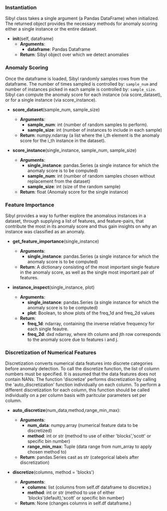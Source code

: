 ### Instantiation

Sibyl class takes a single argument (a Pandas DataFrame) when initialized.  The returned object provides the necessary methods for anomaly scoring either a single instance or the entire dataset.

- __init__(self, dataframe)
    - __Arguments__:
        - __dataframe__: Pandas Dataframe
    - __Return__: Sibyl object over which we detect anomalies

### Anomaly Scoring
Once the dataframe is loaded, Sibyl randomly samples rows from the dataframe. The number of times sampled is controlled by: `sample_num` and number of instances picked in each sample is controlled by: `sample_size`. Sibyl can compute the anomaly score for each instance (via score_dataset), or for a single instance (via score_instance).

- __score_dataset__(sample_num, sample_size)
    - __Arguments__:
        - __sample_num__: int (number of random samples to perform).
        - __sample_size__: int (number of instances to include in each sample)
    - __Return__: numpy.ndarray (a list where the i_th element is the anomaly score for the i_th instance in the dataset).

- __score_instance__(single_instance, sample_num, sample_size)
    - __Arguments__:
        - __single_instance__: pandas.Series (a single instance for which the anomaly score is to be computed)
        - __sample_num__: int (number of random samples chosen without replacement from the dataset)
        - __sample_size__: int (size of the random sample)
    - __Return__: float (Anomaly score for the single instance)

### Feature Importance

Sibyl provides a way to further explore the anomalous instances in a dataset, through supplying a list of features, and feature-pairs, that contribute the most in its anomaly score and thus gain insights on why an instance was classified as an anomaly.

- __get_feature_importance__(single_instance)
    - __Arguments__:
        - __single_instance__: pandas.Series (a single instance for which the anomaly score is to be computed)
    - __Return__: A dictionary consisting of the most important single feature in the anomaly score, as well as the single most important pair of features.

- __instance_inspect__(single_instance, plot)
    - __Arguments__:
        - __single_instance__: pandas.Series (a single instance for which the anomaly score is to be computed)
        - __plot__: Boolean, to show plots of the freq_1d and freq_2d values
    - __Return__:
        - __freq_1d__: ndarray, containing the inverse relative frequency for each single feautre.
        - __freq_2d__: dxd ndarray, where ith column and jth row corresponds to the anomaly score due to features i and j.

### Discretization of Numerical Features

Discretization converts numerical data features into discrete categories before anomaly detection. To call the discretize function,  the list of column numbers must be specified. It is assumed that the data features does not contain NANs.  The function 'discretize' performs discretization by calling the 'auto_discretization' function individually on each column. To perform a different discretization for each column, this function should be called individually on a per column basis with paritcular parameters set per column.

- __auto_discretize__(num_data,method,range_min_max):
    - __Arguments__:
        - __num_data__: numpy.array (numerical feature data to be discretized)
        - __method__: int or str (method to use of either 'blocks','scott' or specific bin number)
        - __range_min_max__: Tuple (data range from num_array to apply chosen method to)
    - __Return__: pandas.Series cast as str (categorical labels after discretization)

- __discretize__(columns, method = 'blocks')        
    - __Arguments__: 
        - __columns__: list (columns from self.df dataframe to discretize.)
        - __method__: int or str (method to use of either 'blocks'(default),'scott' or specific bin number)
    - __Return__: None (changes columns in self.df dataframe.)  

                

